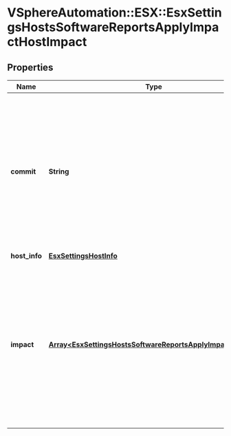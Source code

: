 # VSphereAutomation::ESX::EsxSettingsHostsSoftwareReportsApplyImpactHostImpact

## Properties
Name | Type | Description | Notes
------------ | ------------- | ------------- | -------------
**commit** | **String** | Identifier of the commit on which the impact is generated. Warning: This attribute is part of a new feature in development. It may be changed at any time and may not have all supported functionality implemented. | 
**host_info** | [**EsxSettingsHostInfo**](EsxSettingsHostInfo.md) |  | 
**impact** | [**Array&lt;EsxSettingsHostsSoftwareReportsApplyImpactImpact&gt;**](EsxSettingsHostsSoftwareReportsApplyImpactImpact.md) | Impact of steps performed during the apply {@term operation}. Warning: This attribute is part of a new feature in development. It may be changed at any time and may not have all supported functionality implemented. | 


